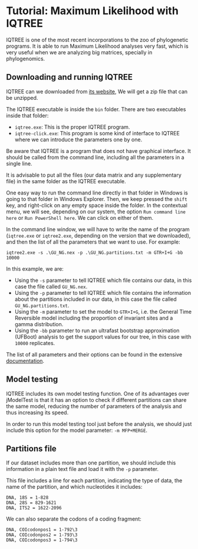 # Tutorial: Maximum Likelihood with IQTREE

IQTREE is one of the most recent incorporations to the zoo of phylogenetic programs. It is able to run Maximum Likelihood analyses very fast, which is very useful when we are analyzing big matrices, specially in phylogenomics.

## Downloading and running IQTREE

IQTREE can we downloaded from [its website](http://www.iqtree.org/), We will get a zip file that can be unzipped.

The IQTREE executable is inside the `bin` folder. There are two executables inside that folder:

- `iqtree.exe`: This is the proper IQTREE program.
- `iqtree-click.exe`: This program is some kind of interface to IQTREE where we can introduce the parameters one by one.

Be aware that IQTREE is a program that does not have graphical interface. It should be called from the command line, including all the parameters in a single line.

It is advisable to put all the files (our data matrix and any supplementary file) in the same folder as the IQTREE executable.

One easy way to run the command line directly in that folder in Windows is going to that folder in Windows Explorer. Then, we keep pressed the `shift` key, and right-click on any empty space inside the folder. In the contextual menu, we will see, depending on our system, the option `Run command line here` or `Run PowerShell here`. We can click on either of them.

In the command line window, we will have to write the name of the program (`iqtree.exe` or `iqtree2.exe`, depending on the version that we downloaded), and then the list of all the parameters that we want to use. For example:

```
iqtree2.exe -s .\GU_NG.nex -p .\GU_NG.partitions.txt -m GTR+I+G -bb 10000
```

In this example, we are:

- Using the `-s` parameter to tell IQTREE which file contains our data, in this case the file called `GU_NG.nex`.
- Using the `-p` parameter to tell IQTREE which file contains the information about the partitions included in our data, in this case the file called `GU_NG.partitions.txt`.
- Using the `-m` parameter to set the model to `GTR+I+G`, i.e. the General Time Reversible model including the proportion of invariant sites and a gamma distribution.
- Using the `-bb` parameter to run an ultrafast bootstrap approximation (UFBoot) analysis to get the support values for our tree, in this case with `10000` replicates.

The list of all parameters and their options can be found in the extensive [documentation](http://www.iqtree.org/doc/).

## Model testing

IQTREE includes its own model testing function. One of its advantages over jModelTest is that it has an option to check if different partitions can share the same model, reducing the number of parameters of the analysis and thus increasing its speed.

In order to run this model testing tool just before the analysis, we should just include this option for the model parameter: `-m MFP+MERGE`.

## Partitions file

If our dataset includes more than one partition, we should include this information in a plain text file and load it with the `-p` parameter.

This file includes a line for each partition, indicating the type of data, the name of the partition, and which nucleotides it includes:

```
DNA, 18S = 1-828
DNA, 28S = 829-1621
DNA, ITS2 = 1622-2096
```

We can also separate the codons of a coding fragment:

```
DNA, COIcodonpos1 = 1-792\3
DNA, COIcodonpos2 = 1-793\3
DNA, COIcodonpos3 = 1-794\3
```
